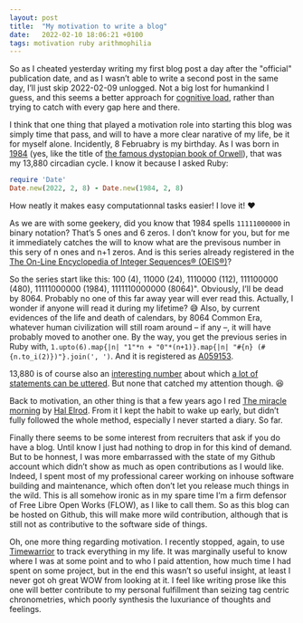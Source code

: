 ```yaml
---
layout: post
title:  "My motivation to write a blog"
date:   2022-02-10 18:06:21 +0100
tags: motivation ruby arithmophilia
---
```


So as I cheated yesterday writing my first blog post a day after the "official"
publication date, and as I wasn’t able to write a second post in the same day,
I’ll just skip 2022-02-09 unlogged. Not a big lost for humankind I guess, and
this seems a better approach for [cognitive load][w:cognitive load],
rather than trying to catch with every gap here and there.

I think that one thing that played a motivation role into starting this blog
was simply time that pass, and will to have a more clear narative of my life,
be it for myself alone. Incidently, 8 Februabry is my birthday. As I was born
in [1984][w:1984] (yes, like the title of
[the famous dystopian book of Orwell][w:Orwell]), that was my 13,880 circadian
cycle. I know it because I asked Ruby:
```ruby
require 'Date'
Date.new(2022, 2, 8) - Date.new(1984, 2, 8)
```

How neatly it makes easy computationnal tasks easier! I love it! ❤️

As we are with some geekery, did you know that 1984 spells `11111000000` in
binary notation? That’s 5 ones and 6 zeros. I don’t know for you, but for me
it immediately catches the will to know what are the previsous number in this
sery of n ones and n+1 zeros. And is this series already registered in the
[The On-Line Encyclopedia of Integer Sequences® (OEIS®)][oeis]?

So the series start like this: 100 (4), 11000 (24), 1110000 (112),
111100000 (480), 11111000000 (1984), 1111110000000 (8064)".
Obviously, I’ll be dead by 8064. Probably no one
of this far away year will ever read this. Actually, I wonder if anyone
will read it during my lifetime? 😅
Also, by current evidences of
the life and death of calendars, by 8064 Common Era, whatever human civilization
will still roam around – if any –, it will have probably moved to another one.
By the way, you get the previous series in Ruby with,
`1.upto(6).map{|n| "1"*n + "0"*(n+1)}.map{|n| "#{n} (#{n.to_i(2)})"}.join(', ')`.
And it is registered as [A059153][A059153].

13,880 is of course also an [interesting number][w:interesting] about which
[a lot of statements can be uttered][13880]. But none that catched my attention
though. 😆

Back to motivation, an other thing is that a few years ago I red
[The miracle morning][miracle] by [Hal Elrod][w:Elrod]. From it I kept the habit
to wake up early, but didn’t fully followed the whole method, especially I never
started a diary. So far.

Finally there seems to be some interest from recruiters that ask if you do have
a blog. Until know I just had nothing to drop in for this kind of demand. But
to be honnest, I was more embarrassed with the state of my Github account which
didn’t show as much as open contributions as I would like. Indeed, I spent most
of my professional career working on inhouse software building and maintenance,
which often don’t let you release much things in the wild. This is all somehow
ironic as in my spare time I’m a firm defensor of Free Libre Open Works (FLOW),
as I like to call them. So as this blog can be hosted on Github, this will make
more wild contribution, although that is still not as contributive to the
software side of things.

Oh, one more thing regarding motivation.
I recently stopped, again, to use [Timewarrior][tw] to track everything in my life.
It was marginally useful to know where I was at some point and to who I paid
attention, how much time I had spent on some project, but in the end this wasn’t
so useful insight, at least I never got oh great WOW from looking at it.
I feel like writing prose like this one will better contribute to my personal
fulfillment than seizing tag centric chronometries, which poorly synthesis
the luxuriance of thoughts and feelings.

[w:cognitive load]: https://en.wikipedia.org/wiki/Cognitive_load
[w:1984]: https://en.wikipedia.org/wiki/1984
[w:Orwell]: https://en.wikipedia.org/wiki/Nineteen_Eighty-Four
[oeis]: https://oeis.org/
[A059153]: https://oeis.org/A059153
[w:interesting]: https://en.wikipedia.org/wiki/Interesting_number_paradox
[13880]: https://math.tools/numbers/13880
[w:Elrod]: https://en.wikipedia.org/wiki/Hal_Elrod
[tw]: https://timewarrior.net/
[miracle]: https://miraclemorning.com/
